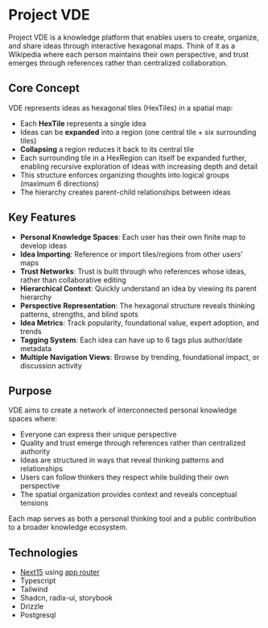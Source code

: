# Project VDE

Project VDE is a knowledge platform that enables users to create, organize, and share ideas through interactive hexagonal maps. Think of it as a Wikipedia where each person maintains their own perspective, and trust emerges through references rather than centralized collaboration.

## Core Concept

VDE represents ideas as hexagonal tiles (HexTiles) in a spatial map:

- Each **HexTile** represents a single idea
- Ideas can be **expanded** into a region (one central tile + six surrounding tiles)
- **Collapsing** a region reduces it back to its central tile
- Each surrounding tile in a HexRegion can itself be expanded further, enabling recursive exploration of ideas with increasing depth and detail
- This structure enforces organizing thoughts into logical groups (maximum 6 directions)
- The hierarchy creates parent-child relationships between ideas

## Key Features

- **Personal Knowledge Spaces**: Each user has their own finite map to develop ideas
- **Idea Importing**: Reference or import tiles/regions from other users' maps
- **Trust Networks**: Trust is built through who references whose ideas, rather than collaborative editing
- **Hierarchical Context**: Quickly understand an idea by viewing its parent hierarchy
- **Perspective Representation**: The hexagonal structure reveals thinking patterns, strengths, and blind spots
- **Idea Metrics**: Track popularity, foundational value, expert adoption, and trends
- **Tagging System**: Each idea can have up to 6 tags plus author/date metadata
- **Multiple Navigation Views**: Browse by trending, foundational impact, or discussion activity

## Purpose

VDE aims to create a network of interconnected personal knowledge spaces where:

- Everyone can express their unique perspective
- Quality and trust emerge through references rather than centralized authority
- Ideas are structured in ways that reveal thinking patterns and relationships
- Users can follow thinkers they respect while building their own perspective
- The spatial organization provides context and reveals conceptual tensions

Each map serves as both a personal thinking tool and a public contribution to a broader knowledge ecosystem.

## Technologies

- [Next15](https://nextjs.org/) using [app router](https://nextjs.org/docs#app-router-and-pages-router)
- Typescript
- Tailwind
- Shadcn, radix-ui, storybook
- Drizzle
- Postgresql
